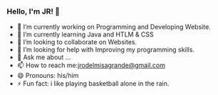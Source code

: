 ### Hello, I'm JR! 👋

- 🔭 I’m currently working on Programming and Developing Website.
- 🌱 I’m currently learning Java and HTLM & CSS
- 👯 I’m looking to collaborate on Websites.
- 🤔 I’m looking for help with Improving my programming skills.
- 💬 Ask me about ...
- 📫 How to reach me:jrodelmisagrande@gmail.com
- 😄 Pronouns: his/him
- ⚡ Fun fact: i like playing basketball alone in the rain.
